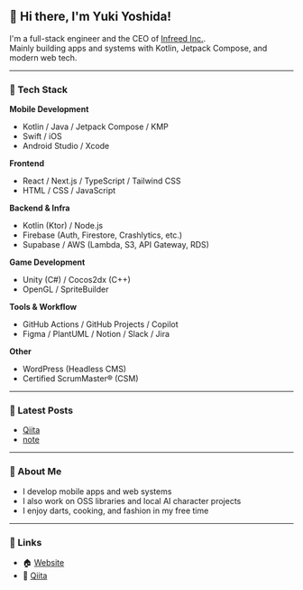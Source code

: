 ## 👋 Hi there, I'm Yuki Yoshida!

I'm a full-stack engineer and the CEO of [Infreed Inc.](https://infreed.jp).  
Mainly building apps and systems with Kotlin, Jetpack Compose, and modern web tech.

---

### 🔧 Tech Stack

**Mobile Development**  
- Kotlin / Java / Jetpack Compose / KMP  
- Swift / iOS  
- Android Studio / Xcode  

**Frontend**  
- React / Next.js / TypeScript / Tailwind CSS  
- HTML / CSS / JavaScript  

**Backend & Infra**  
- Kotlin (Ktor) / Node.js  
- Firebase (Auth, Firestore, Crashlytics, etc.)  
- Supabase / AWS (Lambda, S3, API Gateway, RDS)  

**Game Development**  
- Unity (C#) / Cocos2dx (C++)  
- OpenGL / SpriteBuilder  

**Tools & Workflow**  
- GitHub Actions / GitHub Projects / Copilot  
- Figma / PlantUML / Notion / Slack / Jira  

**Other**  
- WordPress (Headless CMS)  
- Certified ScrumMaster® (CSM)

---

### 📝 Latest Posts

- [Qiita](https://qiita.com/YuukiYoshida)
- [note](https://note.com/YuukiYoshida)

---

### 💬 About Me

- I develop mobile apps and web systems  
- I also work on OSS libraries and local AI character projects  
- I enjoy darts, cooking, and fashion in my free time

---

### 🔗 Links

- 🏠 [Website](https://infreed.jp)  
- 📘 [Qiita](https://qiita.com/YuukiYoshida)
